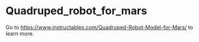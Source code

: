 # Quadruped_robot_for_mars

Go to https://www.instructables.com/Quadruped-Robot-Model-for-Mars/ to learn more.
